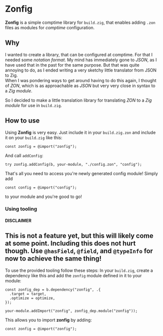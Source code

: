 # Zonfig
**Zonfig** is a simple comptime library for `build.zig`, that enables adding `.zon` files as modules for _comptime_ configuration.

## Why
I wanted to create a library, that can be configured at comptime. For that I needed some _notation format_. My mind has immediately gone to _JSON_, as I have used that in the past for the same purpose. But that was quite annoying to do, as I ended writing a very sketchy little translator from JSON to Zig.  
When I was pondering ways to get around having to do this again, I thought of _ZON_, which is as approachable as _JSON_ but very very close in syntax to a _Zig module_.  

So I decided to make a little translation library for translating _ZON_ to a _Zig module_ for use in `build.zig`.

## How to use
Using **Zonfig** is very easy. Just include it in your `build.zig.zon` and include it on your `build.zig` like this:
```zig
const zonfig = @import("zonfig");
```
And call `addConfig`:
```zig
try zonfig.addConfig(b, your-module, "./config.zon", "config");
```
That's all you need to access you're newly generated config module! Simply add
```zig
const config = @import("config");
```
to your module and you're good to go!
### Using tooling
#### DISCLAIMER
This is not a feature yet, but this will likely come at some point. Including this does not hurt though.
Use `@hasField`, `@field`, and `@typeInfo` for now to achieve the same thing!
---
To use the provided tooling follow these steps:
In your `build.zig`, create a dependency like this and add the `zonfig` module defined in it to your module:
```zig
const zonfig_dep = b.dependency("zonfig", .{
  .target = target,
  .optimize = optimize,
});

your-module.addImport("zonfig", zonfig_dep.module("zonfig"));
```
This allows you to import **zonfig** by adding:
```zig
const zonfig = @import("zonfig");
```
